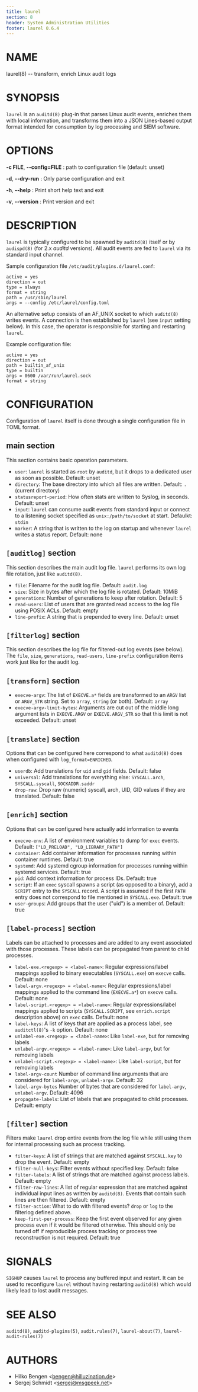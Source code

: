 ```yaml
---
title: laurel
section: 8
header: System Administration Utilities
footer: laurel 0.6.4
---
```


# NAME
laurel(8) -- transform, enrich Linux audit logs

# SYNOPSIS

`laurel` is an `auditd(8)` plug-in that parses Linux audit events,
enriches them with local information, and transforms them into a
JSON Lines-based output format intended for consumption by log
processing and SIEM software.

# OPTIONS
**-c FILE**, **-\-config=FILE**
: path to configuration file (default: unset)

**-d**, **-\-dry-run**
: Only parse configuration and exit

**-h**, **-\-help**
: Print short help text and exit

**-v**, **-\-version**
: Print version and exit

# DESCRIPTION

`laurel` is typically configured to be spawned by `auditd(8)` itself or by
`audispd(8)` (for 2.x _auditd_ versions). All audit events are fed to
`laurel` via its standard input channel.

Sample configuration file `/etc/audit/plugins.d/laurel.conf`:
```
active = yes
direction = out
type = always
format = string
path = /usr/sbin/laurel
args = --config /etc/laurel/config.toml
```

An alternative setup consists of an AF_UNIX socket to which
`auditd(8)` writes events. A connection is then established by
`laurel` (see `input` setting below). In this case, the operator is
responsible for starting and restarting `laurel`.

Example configuration file:
```
active = yes
direction = out
path = builtin_af_unix
type = builtin
args = 0600 /var/run/laurel.sock
format = string
```

# CONFIGURATION

Configuration of `laurel` itself is done through a single
configuration file in TOML format.

## main section

This section contains basic operation parameters.

- `user`: `laurel` is started as `root` by `auditd`, but it drops to
  a dedicated user as soon as possible. Default: unset
- `directory`: The base directory into which all files are written.
  Default: `.` (current directory)
- `statusreport-period`: How often stats are written to Syslog, in
  seconds. Default: unset
- `input`: `laurel` can consume audit events from standard input or
  connect to a listening socket specified as `unix:/path/to/socket` at
  start. Defaulkt: `stdin`
- `marker`: A string that is written to the log on startup and
  whenever `laurel` writes a status report. Default: none

<!-- `user` and `directory` are unset by default for debugging -->

## `[auditlog]` section

This section describes the main audit log file. `laurel` performs its
own log file rotation, just like `auditd(8)`.

- `file`: Filename for the audit log file. Default: `audit.log`
- `size`: Size in bytes after which the log file is rotated. Default:
  10MiB
- `generations`: Number of generations to keep after rotation.
  Default: 5
- `read-users`: List of users that are granted read access
  to the log file using POSIX ACLs. Default: empty
- `line-prefix`: A string that is prepended to every line. Default:
  unset

## `[filterlog]` section

This section describes the log file for filtered-out log events (see
below). The `file`, `size`, `generations`, `read-users`, `line-prefix`
configuration items work just like for the audit log.

## `[transform]` section

- `execve-argv`: The list of `EXECVE.a*` fields are transformed to an
  `ARGV` list or `ARGV_STR` string. Set to `array`, `string` (or
  both). Default: `array`
- `execve-argv-limit-bytes`: Arguments are cut out of the middle long
   argument lists in `EXECVE.ARGV` or `EXECVE.ARGV_STR` so that this
   limit is not exceeded. Default: unset

## `[translate]` section

Options that can be configured here correspond to what `auditd(8)`
does when configured with `log_format=ENRICHED`.

- `userdb`: Add translations for `uid` and `gid` fields. Default: false
- `universal`: Add translations for everything else: `SYSCALL.arch`,
  `SYSCALL.syscall`, `SOCKADDR.saddr`
- `drop-raw`: Drop raw (numeric) syscall, arch, UID, GID values if
  they are translated. Default: false

## `[enrich]` section

Options that can be configured here actually add information to events

- `execve-env`: A list of environment variables to dump for `exec`
  events. Default: `["LD_PRELOAD", "LD_LIBRARY_PATH"]`
- `container`: Add container information for processes running within
  container runtimes. Default: true
- `systemd`: Add systemd cgroup information for processes running
  within systemd services. Default: true
- `pid`: Add context information for process IDs. Default: true
- `script`: If an `exec` syscall spawns a script (as opposed to a
  binary), add a `SCRIPT` entry to the `SYSCALL` record. A script is
  assumed if the first `PATH` entry does not correspond to file
  mentioned  in `SYSCALL.exe`. Default: true
- `user-groups`: Add groups that the user ("uid") is a member of.
  Default: true

## `[label-process]` section

Labels can be attached to processes and are added to any event
associated with those processes. These labels can be propagated from
parent to child processes.

- `label-exe.<regexp> = <label-name>`: Regular expressions/label
  mappings applied to binary executables (`SYSCALL.exe`) on `execve`
  calls. Default: none
- `label-argv.<regexp> = <label-name>`: Regular expressions/label
  mappings applied to the command line (`EXECVE.a*`) on `execve`
  calls. Default: none
- `label-script.<regexp> = <label-name>`: Regular expressions/label
  mappings applied to scripts (`SYSCALL.SCRIPT`, see `enrich.script`
  description above) on `exec` calls. Default: none
- `label-keys`: A list of keys that are applied as a process label,
  see `auditctl(8)`'s `-k` option. Default: none
- `unlabel-exe.<regexp> = <label-name>`: Like `label-exe`, but for
  removing labels
- `unlabel-argv.<regexp> = <label-name>`: Like `label-argv`, but for
  removing labels
- `unlabel-script.<regexp> = <label-name>`: Like `label-script`, but
  for removing labels
- `label-argv-count` Number of command line arguments that are
  considered for `label-argv`, `unlabel-argv`. Default: 32
- `label-argv-bytes` Number of bytes that are considered for
  `label-argv`, `unlabel-argv`. Default: 4096
- `propagate-labels`: List of labels that are propagated to child
  processes. Default: empty

## `[filter]` section

Filters make `laurel` drop entire events from the log file while still
using them for internal processing such as process tracking.

- `filter-keys`: A list of strings that are matched against
  `SYSCALL.key` to drop the event. Default: empty
- `filter-null-keys`: Filter events without specified key. Default: false
- `filter-labels`: A list of strings that are matched against process
  labels. Default: empty
- `filter-raw-lines`: A list of regular expression that are matched
  against individual input lines as written by `auditd(8)`. Events
  that contain such lines are then filtered. Default: empty
- `filter-action`: What to do with filtered events? `drop` or `log` to the
  filterlog defined above.
- `keep-first-per-process`: Keep the first event observed for any
  given process even if it would be filtered otherwise. This should
  only be turned off if reproducible process tracking or process tree
  reconstruction is not required. Default: true

# SIGNALS

`SIGHUP` causes `laurel` to process any buffered input and restart. It
can be used to reconfigure `laurel` without having restarting
`auditd(8)` which would likely lead to lost audit messages.

# SEE ALSO
`auditd(8)`, `auditd-plugins(5)`, `audit.rules(7)`, `laurel-about(7)`, `laurel-audit-rules(7)`

# AUTHORS
- Hilko Bengen <<bengen@hilluzination.de>>
- Sergej Schmidt <<sergej@msgpeek.net>>
